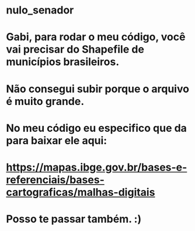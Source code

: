 # nulo_senador

# Gabi, para rodar o meu código, você vai precisar do Shapefile de municípios brasileiros. 
# Não consegui subir porque o arquivo é muito grande.

# No meu código eu especifico que da para baixar ele aqui:
# https://mapas.ibge.gov.br/bases-e-referenciais/bases-cartograficas/malhas-digitais #
# Posso te passar também. :)
